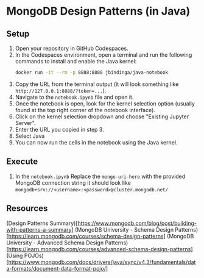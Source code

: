 # MongoDB Design Patterns (in Java)

## Setup

1. Open your repository in GitHub Codespaces.
2. In the Codespaces environment, open a terminal and run the following commands to install and enable the Java kernel:
    ```sh
    docker run -it --rm -p 8888:8888 jbindinga/java-notebook
    ```
3. Copy the URL from the terminal output (it will look something like `http://127.0.0.1:8888/?token=...`).
4. Navigate to the `notebook.ipynb` file and open it.
5. Once the notebook is open, look for the kernel selection option (usually found at the top right corner of the notebook interface).
6. Click on the kernel selection dropdown and choose "Existing Jupyter Server".
7. Enter the URL you copied in step 3.
8. Select Java
9. You can now run the cells in the notebook using the Java kernel.

## Execute

1. In the `notebook.ipynb` Replace the `mongo-uri-here` with the provided MongoDB connection string it should look like `mongodb+srv://<username>:<password>@cluster.mongodb.net/`

## Resources

(Design Patterns Summary)[https://www.mongodb.com/blog/post/building-with-patterns-a-summary]
(MongoDB University - Schema Design Patterns)[https://learn.mongodb.com/courses/schema-design-patterns]
(MongoDB University - Advanced Schema Design Patterns)[https://learn.mongodb.com/courses/advanced-schema-design-patterns]
(Using POJOs)[https://www.mongodb.com/docs/drivers/java/sync/v4.3/fundamentals/data-formats/document-data-format-pojo/]
